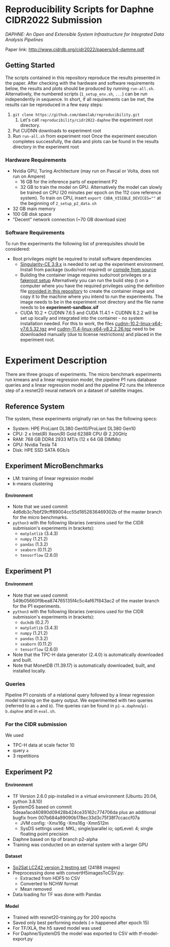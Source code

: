 # Reproducibility Scripts for Daphne CIDR2022 Submission
*DAPHNE: An Open and Extensible System Infrastructure for Integrated Data Analysis Pipelines*

Paper link: http://www.cidrdb.org/cidr2022/papers/p4-damme.pdf

## Getting Started

The scripts contained in this repository reproduce the results presented in the paper. After checking with the hardware 
and software requirements below, the results and plots should be produced by running `run-all.sh`. Alternatively,
the numbered scripts (`1_setup_env.sh`, `...`) can be run independently in sequence. In short, if all requirements can be met, 
the results can be reproduced in a few easy steps:
1. `git clone https://github.com/damslab/reproducibility.git`
   1. Let's call `reproducibility/cidr2022-daphne` the experiment root directory. 
2. Put CUDNN downloads to experiment root
3. Run `run-all.sh` from experiment root
Once the experiment execution completes successfully, the data and plots can be found in the results directory in the 
experiment root 

### Hardware Requirements
* Nvidia GPU, Turing Architecture (may run on Pascal or Volta, does not run on Ampere)
  * 16 GB for the inference parts of experiment P2
  * 32 GB to train the model on GPU. Alternatively the model can slowly be trained on CPU (20 minutes per epoch on the 112 
    core reference system). To train on CPU, insert `export CUDA_VISIBLE_DEVICES=""` at the beginning of 
    `2_setup_p2_data.sh`
* 32 GB main memory
* 100 GB disk space
* "Decent" network connection (~70 GB download size)
### Software Requirements

To run the experiments the following list of prerequisites should be considered:

* Root privileges *might* be required to install software dependencies
  * [Singularity-CE 3.9.x](https://github.com/sylabs/singularity) is needed to set up the experiment environment. 
    Install from package (sudo/root required) or [compile from source](https://sylabs.io/guides/3.9/user-guide/quick_start.html#quick-installation-steps)
  * Building the container image requires sudo/root privileges or a [fakeroot setup](https://sylabs.io/guides/3.9/user-guide/fakeroot.html) 
    Alternatively you can run the build step () on a computer where you have the required privileges using the definition file [provided in this repository](resources/singularity-container.def)
    to create the container image and copy it to the machine where you intend to run the experiments. The image needs to be in the 
    experiment root directory and the file name needs to be  **experiment-sandbox.sif**
  * CUDA 10.2 + CUDNN 7.6.5 and CUDA 11.4.1 + CUDNN 8.2.2 will be set up locally and integrated into the container - no system installation needed.
    For this to work, the files 
    [cudnn-10.2-linux-x64-v7.6.5.32.tgz](https://developer.nvidia.com/compute/machine-learning/cudnn/secure/7.6.5.32/Production/10.2_20191118/cudnn-10.2-linux-x64-v7.6.5.32.tgz) 
    and 
    [cudnn-11.4-linux-x64-v8.2.2.26.tgz](https://developer.nvidia.com/compute/machine-learning/cudnn/secure/8.2.2/11.4_07062021/cudnn-11.4-linux-x64-v8.2.2.26.tgz) 
    need to be downloaded manually (due to license restrictions) and placed in the experiment root.
  
# Experiment Description

There are three groups of experiments. The micro benchmark experiments run kmeans and a linear regression model, 
the pipeline P1 runs database queries and a linear regression model and the pipeline P2 runs the inference step of a 
resnet20 neural network on a dataset of satellite images.
## Reference System
The system, these experiments originally ran on has the following specs:
* System: HPE ProLiant DL380 Gen10/ProLiant DL380 Gen10
* CPU: 2 x Intel(R) Xeon(R) Gold 6238R CPU @ 2.20GHz
* RAM: 768 GB DDR4 2933 MT/s (12 x 64 GB DIMMs)  
* GPU: Nvidia Tesla T4
* Disk: HPE SSD SATA 6Gb/s

## Experiment MicroBenchmarks
- LM: training of linear regression model
- k-means clustering
#### Environment
- Note that we used commit 4d6db3c7bbf29cff89004cc55d1852836469302b of the master branch for the micro benchmarks.
- `python3` with the following libraries (versions used for the CIDR submission's experiments in brackets):
  - `matplotlib` (3.4.3)
  - `numpy` (1.21.2)
  - `pandas` (1.3.2)
  - `seaborn` (0.11.2)
  - `tensorflow` (2.6.0)

## Experiment P1
#### Environment
- Note that we used commit 549b05660f9bea874765135f4c5c4af67f843ac2 of the master branch for the P1 experiments.
- `python3` with the following libraries (versions used for the CIDR submission's experiments in brackets):
  - `duckdb` (0.2.7)
  - `matplotlib` (3.4.3)
  - `numpy` (1.21.2)
  - `pandas` (1.3.2)
  - `seaborn` (0.11.2)
  - `tensorflow` (2.6.0)
- Note that the TPC-H data generator (2.4.0) is automatically downloaded and built.
- Note that MonetDB (11.39.17) is automatically downloaded, built, and installed locally.

### Queries
Pipeline P1 consists of a relational query followed by a linear regression model training on the query output.
We experimented with two queries (referred to as `a` and `b`).
The queries can be found in `p1-a.daphne`/`p1-b.daphne` and in `eval.sh`.

### For the CIDR submission
We used
- TPC-H data at scale factor 10
- query `a`
- 3 repetitions

## Experiment P2
#### Environment
* TF Version 2.6.0 pip-installed in a virtual environment (Ubuntu 20.04, python 3.8.10)
* SystemDS based on commit 5deaa1acd40890d09428b424ce35162c774706da plus an additional bugfix from 007b684a99090b178ec33d3c75f38f7ccaccf07a
  - JVM config: -Xmx16g -Xms16g -Xmn512m
  - SysDS settings used: MKL; single/parallel io; optLevel: 4; single floating point precision
* Daphne based on tip of branch p2-alpha
* Training was conducted on an external system with a larger GPU

#### Dataset
* [So2Sat LCZ42 version 2 testing set](https://mediatum.ub.tum.de/1483140) (24188 images)
* Preprocessing done with convertH5imagesToCSV.py:
  * Extracted from HDF5 to CSV
  * Converted to NCHW format
  * Mean removed
* Data loading for TF was done with Pandas
#### Model
* Trained with resnet20-training.py for 200 epochs
* Saved only best performing models (-> happened after epoch 15)
* For TF/XLA, the h5 saved model was used
* For Daphne/SystemDS the model was exported to CSV with tf-model-export.py
